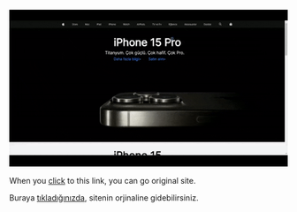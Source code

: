 ![](https://github.com/alisntrk02/apple_project/blob/main/apple_project_promotion.gif)

 <p>When you <a href='https://alisntrk02.github.io/apple_project/'>click</a> to this link, you can go original site.</p>
 
 <p>Buraya <a href='https://alisntrk02.github.io/apple_project/'>tıkladığınızda</a>, sitenin orjinaline gidebilirsiniz.</p>
